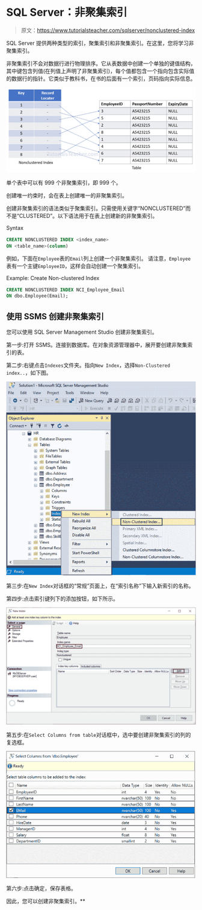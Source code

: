 # SQL Server：非聚集索引

> 原文：<https://www.tutorialsteacher.com/sqlserver/nonclustered-index>

SQL Server 提供两种类型的索引，聚集索引和非聚集索引。在这里，您将学习非聚集索引。

非聚集索引不会对数据行进行物理排序。它从表数据中创建一个单独的键值结构，其中键包含列值(在列值上声明了非聚集索引)，每个值都包含一个指向包含实际值的数据行的指针。它类似于教科书，在书的后面有一个索引，页码指向实际信息。

[![](img/ee1eec255939f3f5418129d88ed064be.png)](../../Content/images/sqlserver/nonclusteredindex.png)

单个表中可以有 999 个非聚集索引，即 999 个。

创建唯一约束时，会在表上创建唯一的非聚集索引。

创建非聚集索引的语法类似于聚集索引。只需使用关键字“NONCLUSTERED”而不是“CLUSTERED”。以下语法用于在表上创建新的非聚集索引。

Syntax 

```sql
CREATE NONCLUSTERED INDEX <index_name>
ON <table_name>(column) 
```

例如，下面在`Employee`表的`Email`列上创建一个非聚集索引。 请注意，`Employee`表有一个主键`EmployeeID`，这样会自动创建一个聚集索引。

Example: Create Non-clustered Index 

```sql
CREATE NONCLUSTERED INDEX NCI_Employee_Email
ON dbo.Employee(Email); 
```

## 使用 SSMS 创建非聚集索引

您可以使用 SQL Server Management Studio 创建非聚集索引。

第一步:打开 SSMS。连接到数据库。在对象资源管理器中，展开要创建非聚集索引的表。

第二步:右键点击`Indexes`文件夹。指向`New Index`，选择`Non-Clustered index..`，如下图。

[![](img/88ff021bd0f8614250c37cb39999c418.png)](../../Content/images/sqlserver/index10.png)

第三步:在`New Index`对话框的“常规”页面上，在“索引名称”下输入新索引的名称。

第四步:点击索引键列下的添加按钮，如下所示。

[![](img/da9021f9938f798fc6a195000daae110.png)](../../Content/images/sqlserver/index11.png)

第五步:在`Select Columns from table`对话框中，选中要创建非聚集索引的列的复选框。

[![](img/e85dac1e9ea4f89dd61c14b84e4391b8.png)](../../Content/images/sqlserver/index12.png)

第六步:点击确定，保存表格。

因此，您可以创建非聚集索引。**